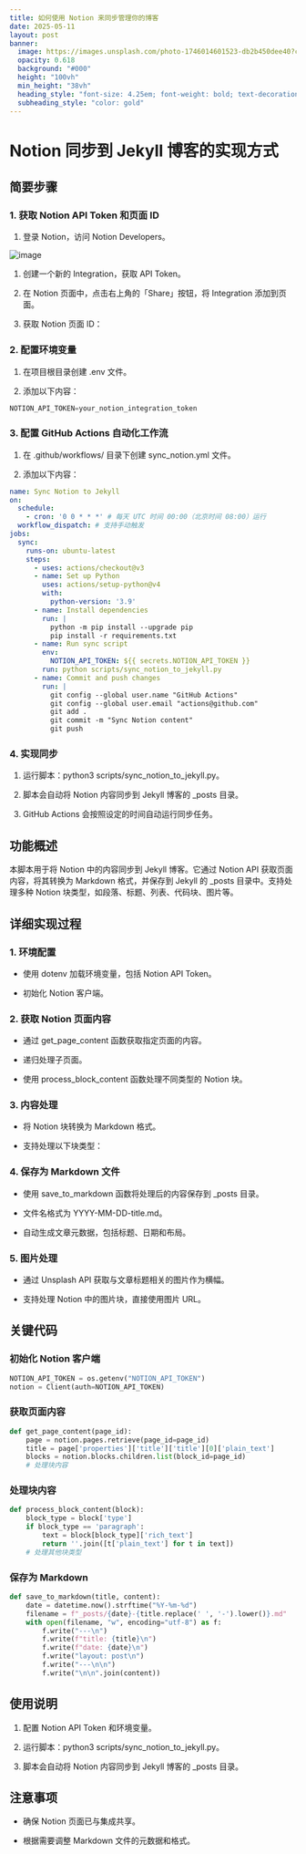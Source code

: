 ```yaml
---
title: 如何使用 Notion 来同步管理你的博客
date: 2025-05-11
layout: post
banner:
  image: https://images.unsplash.com/photo-1746014601523-db2b450dee40?crop=entropy&cs=tinysrgb&fit=max&fm=jpg&ixid=M3w2OTIwMzJ8MHwxfHJhbmRvbXx8fHx8fHx8fDE3NDY5NDQ5MDN8&ixlib=rb-4.1.0&q=80&w=1080
  opacity: 0.618
  background: "#000"
  height: "100vh"
  min_height: "38vh"
  heading_style: "font-size: 4.25em; font-weight: bold; text-decoration: underline"
  subheading_style: "color: gold"
---
```


# Notion 同步到 Jekyll 博客的实现方式

## 简要步骤

### 1. 获取 Notion API Token 和页面 ID

1. 登录 Notion，访问 Notion Developers。

![image](https://prod-files-secure.s3.us-west-2.amazonaws.com/a7a0cc5a-89b9-4cda-8686-1fba0ca52f40/d19c1afe-dea5-4312-9333-786b0ba83054/image.png?X-Amz-Algorithm=AWS4-HMAC-SHA256&X-Amz-Content-Sha256=UNSIGNED-PAYLOAD&X-Amz-Credential=ASIAZI2LB4662EC4CFRJ%2F20250511%2Fus-west-2%2Fs3%2Faws4_request&X-Amz-Date=20250511T062822Z&X-Amz-Expires=3600&X-Amz-Security-Token=IQoJb3JpZ2luX2VjEA0aCXVzLXdlc3QtMiJHMEUCIQDFpxfRz2d1Ds%2BjpWfkZYiLIC3gIngqePkCbxcuRI24kwIgeUMVSVbMDFHvjfIcjv6z5BZykvJ0%2B0xx%2BxZW4DCNzREqiAQItv%2F%2F%2F%2F%2F%2F%2F%2F%2F%2FARAAGgw2Mzc0MjMxODM4MDUiDABcOkcX7G6Q1OJqXCrcA9hk8n6Wo7M%2FHPAZnx%2Brjk4kSXOsfNTqDz7zeK6I%2BZttbvbaAgDmTDgOZC7YLqygopbbH0k%2Fq%2FjHXi0X7Kvg%2By0KNLJWwXw2dZDqs1L6HwjkJ6EzuV5i5q5g0k1IbMGmDbRGuBrlufAo3%2Fc9yclUEbDF7RfLAfsvAcpHXFXYAMLWxVxy6aHBAbDjGsEgq82w%2Bxq8ulqMmp6z1RiM%2BnOGLtfuAn6cTYgUZyTcnsPSyl60RtI0A0jZ7R%2Ba4AnjyHY3tOsXN7mo4tbYZ9jwwJPvZk3PArFYpRvvL5Zs81fs6s2urc0%2BZl6tVskqn%2Bj4%2F15XPEzPOLOfnmiPs3xjPTK8mnfNCA6Fg4jh0GCz%2BHhdIPJvX7hnnnTfwPaf%2BNpLWA%2By5asJah%2BJdO9EPkkKmqCGwtsnHow3K07yJeu2ZFV2qTCtHGnfX%2F4f%2B4Hr%2BGZtqkJQ6E2fsfSlnOtedDiN5bakZbSAFqsb%2By74EhhBdvp5F4Rx1Lk3qs8xvcFLJf4z%2FDS8nTih5bM5lrkQwMRWE9LJwNMtZZSFORIkPX3kTG8Kg%2B5ZWOl5cCm%2FRbsX%2BWVtHg9m8nbJ2pt%2BXha9C7vpfPiYTB1UtRiI7gnyYIjFLKnrjsjT9YcxaV7xI%2BCvrwAaMMnegMEGOqUBR6VDi%2FjdEwcqi16x7RNCsTC28LrH2q%2B1Y58ZxxesI8ulMLxkSFEHJbMXoRthHFkHpUzvaHTEbCjJmmWW2XbeJXrDAH9ann4alXTI0rA%2FRYf6NdR7m1qPnbN80pl%2BCVobtt1ySBO1%2FnO9dGL103QAq9krcBo3%2Fi74mSNKVauf2%2FcAzZL%2F1b2%2FlibtYKfYTYQnZ%2BfeO55TIjURkXsy7BLMNU7Dmt%2Bw&X-Amz-Signature=d4f6e86fee2e15ea06708d9539d95f213d82134e89536da93ec657dca895bc70&X-Amz-SignedHeaders=host&x-id=GetObject)

1. 创建一个新的 Integration，获取 API Token。

1. 在 Notion 页面中，点击右上角的「Share」按钮，将 Integration 添加到页面。

1. 获取 Notion 页面 ID：


### 2. 配置环境变量

1. 在项目根目录创建 .env 文件。

1. 添加以下内容：

```javascript
NOTION_API_TOKEN=your_notion_integration_token
```

### 3. 配置 GitHub Actions 自动化工作流

1. 在 .github/workflows/ 目录下创建 sync_notion.yml 文件。

1. 添加以下内容：

```yaml
name: Sync Notion to Jekyll
on:
  schedule:
    - cron: '0 0 * * *' # 每天 UTC 时间 00:00（北京时间 08:00）运行
  workflow_dispatch: # 支持手动触发
jobs:
  sync:
    runs-on: ubuntu-latest
    steps:
      - uses: actions/checkout@v3
      - name: Set up Python
        uses: actions/setup-python@v4
        with:
          python-version: '3.9'
      - name: Install dependencies
        run: |
          python -m pip install --upgrade pip
          pip install -r requirements.txt
      - name: Run sync script
        env:
          NOTION_API_TOKEN: ${{ secrets.NOTION_API_TOKEN }}
        run: python scripts/sync_notion_to_jekyll.py
      - name: Commit and push changes
        run: |
          git config --global user.name "GitHub Actions"
          git config --global user.email "actions@github.com"
          git add .
          git commit -m "Sync Notion content"
          git push
```

### 4. 实现同步

1. 运行脚本：python3 scripts/sync_notion_to_jekyll.py。

1. 脚本会自动将 Notion 内容同步到 Jekyll 博客的 _posts 目录。

1. GitHub Actions 会按照设定的时间自动运行同步任务。

## 功能概述

本脚本用于将 Notion 中的内容同步到 Jekyll 博客。它通过 Notion API 获取页面内容，将其转换为 Markdown 格式，并保存到 Jekyll 的 _posts 目录中。支持处理多种 Notion 块类型，如段落、标题、列表、代码块、图片等。

## 详细实现过程

### 1. 环境配置

- 使用 dotenv 加载环境变量，包括 Notion API Token。

- 初始化 Notion 客户端。

### 2. 获取 Notion 页面内容

- 通过 get_page_content 函数获取指定页面的内容。

- 递归处理子页面。

- 使用 process_block_content 函数处理不同类型的 Notion 块。

### 3. 内容处理

- 将 Notion 块转换为 Markdown 格式。

- 支持处理以下块类型：


### 4. 保存为 Markdown 文件

- 使用 save_to_markdown 函数将处理后的内容保存到 _posts 目录。

- 文件名格式为 YYYY-MM-DD-title.md。

- 自动生成文章元数据，包括标题、日期和布局。

### 5. 图片处理

- 通过 Unsplash API 获取与文章标题相关的图片作为横幅。

- 支持处理 Notion 中的图片块，直接使用图片 URL。

## 关键代码

### 初始化 Notion 客户端

```python
NOTION_API_TOKEN = os.getenv("NOTION_API_TOKEN")
notion = Client(auth=NOTION_API_TOKEN)
```

### 获取页面内容

```python
def get_page_content(page_id):
    page = notion.pages.retrieve(page_id=page_id)
    title = page['properties']['title']['title'][0]['plain_text']
    blocks = notion.blocks.children.list(block_id=page_id)
    # 处理块内容
```

### 处理块内容

```python
def process_block_content(block):
    block_type = block['type']
    if block_type == 'paragraph':
        text = block[block_type]['rich_text']
        return ''.join([t['plain_text'] for t in text])
    # 处理其他块类型
```

### 保存为 Markdown

```python
def save_to_markdown(title, content):
    date = datetime.now().strftime("%Y-%m-%d")
    filename = f"_posts/{date}-{title.replace(' ', '-').lower()}.md"
    with open(filename, "w", encoding="utf-8") as f:
        f.write("---\n")
        f.write(f"title: {title}\n")
        f.write(f"date: {date}\n")
        f.write("layout: post\n")
        f.write("---\n\n")
        f.write("\n\n".join(content))
```

## 使用说明

1. 配置 Notion API Token 和环境变量。

1. 运行脚本：python3 scripts/sync_notion_to_jekyll.py。

1. 脚本会自动将 Notion 内容同步到 Jekyll 博客的 _posts 目录。

## 注意事项

- 确保 Notion 页面已与集成共享。

- 根据需要调整 Markdown 文件的元数据和格式。